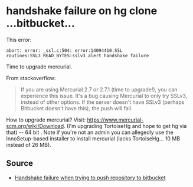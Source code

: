 # handshake failure on hg clone ...bitbucket...


This error:

    abort: error: _ssl.c:504: error:14094410:SSL routines:SSL3_READ_BYTES:sslv3 alert handshake failure


    
    
Time to upgrade mercurial.


From stackoverflow:

> If you are using Mercurial 2.7 or 2.7.1 (time to upgrade!), you can experience this issue. It's a bug causing Mercurial to only try SSLv3, instead of other options. If the server doesn't have SSLv3 (perhaps Bitbucket doesn't have this), the push will fail.    


How to upgrade mercurial? Visit: <https://www.mercurial-scm.org/wiki/Download>. (I'm upgrading TortoiseHg and hope to get hg via that)     -- 64 bit .
Note if you're not an admin you can allegedly use the InnoSetup-based installer to install mercurial (lacks TortoiseHg... 10 MB instead of 26 MB).


    
## Source

 * [Handshake failure when trying to push repository to bitbucket](http://stackoverflow.com/questions/26952911/handshake-failure-when-trying-to-push-repository-to-bitbucket)